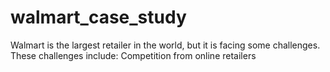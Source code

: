 # walmart_case_study
Walmart is the largest retailer in the world, but it is facing some challenges. These challenges include:  Competition from online retailers
